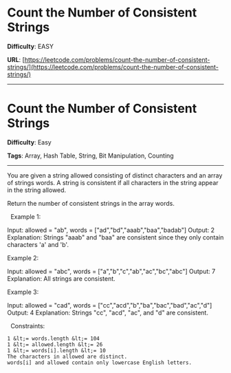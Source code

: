 # Count the Number of Consistent Strings

**Difficulty**: EASY

**URL**: [https://leetcode.com/problems/count-the-number-of-consistent-strings/](https://leetcode.com/problems/count-the-number-of-consistent-strings/)

---

# Count the Number of Consistent Strings

**Difficulty**: Easy

**Tags**: Array, Hash Table, String, Bit Manipulation, Counting

---

You are given a string allowed consisting of distinct characters and an array of strings words. A string is consistent if all characters in the string appear in the string allowed.

Return the number of consistent strings in the array words.

&nbsp;
Example 1:


Input: allowed = &quot;ab&quot;, words = [&quot;ad&quot;,&quot;bd&quot;,&quot;aaab&quot;,&quot;baa&quot;,&quot;badab&quot;]
Output: 2
Explanation: Strings &quot;aaab&quot; and &quot;baa&quot; are consistent since they only contain characters &#39;a&#39; and &#39;b&#39;.


Example 2:


Input: allowed = &quot;abc&quot;, words = [&quot;a&quot;,&quot;b&quot;,&quot;c&quot;,&quot;ab&quot;,&quot;ac&quot;,&quot;bc&quot;,&quot;abc&quot;]
Output: 7
Explanation: All strings are consistent.


Example 3:


Input: allowed = &quot;cad&quot;, words = [&quot;cc&quot;,&quot;acd&quot;,&quot;b&quot;,&quot;ba&quot;,&quot;bac&quot;,&quot;bad&quot;,&quot;ac&quot;,&quot;d&quot;]
Output: 4
Explanation: Strings &quot;cc&quot;, &quot;acd&quot;, &quot;ac&quot;, and &quot;d&quot; are consistent.


&nbsp;
Constraints:


	1 &lt;= words.length &lt;= 104
	1 &lt;= allowed.length &lt;= 26
	1 &lt;= words[i].length &lt;= 10
	The characters in allowed are distinct.
	words[i] and allowed contain only lowercase English letters.



